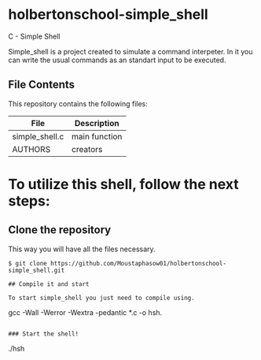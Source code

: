 # holbertonschool-simple_shell
C - Simple Shell

Simple_shell is a project created to simulate a command interpeter. In it you can write the usual commands as an standart input to be executed.

## File Contents
This repository contains the following files:

|   **File**   |   **Description**   |
| -------------- | --------------------- |
| simple_shell.c | main function |
| AUTHORS | creators |



# To utilize this shell, follow the next steps:

## Clone the repository

This way you will have all the files necessary.

```
$ git clone https://github.com/Moustaphasow01/holbertonschool-simple_shell.git

## Compile it and start

To start simple_shell you just need to compile using.

```
gcc -Wall -Werror -Wextra -pedantic *.c -o hsh.
```

### Start the shell!

```
./hsh
```